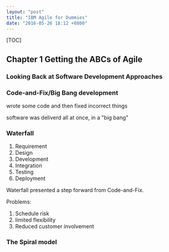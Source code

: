 ```yaml
---
layout: "post"
title: "IBM Agile for Dummies"
date: "2016-05-26 18:12 +0800"
---
```

[TOC]

## Chapter 1 Getting the ABCs of Agile

### Looking Back at Software Development Approaches

### Code-and-Fix/Big Bang development

wrote some code and then fixed incorrect things

software was deliverd all at once, in a "big bang"

### Waterfall
1. Requirement
2. Design
3. Development
4. Integration
5. Testing
6. Deployment

Waterfall presented a step forward from Code-and-Fix.

Problems:
1. Schedule risk
2. limited flexibility
3. Reduced customer involvement

### The Spiral model
